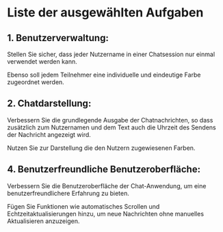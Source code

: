 # Liste der ausgewählten Aufgaben

## 1. Benutzerverwaltung:

Stellen Sie sicher, dass jeder Nutzername in einer Chatsession nur einmal verwendet werden
kann.

Ebenso soll jedem Teilnehmer eine individuelle und eindeutige Farbe zugeordnet
werden.

## 2. Chatdarstellung:

Verbessern Sie die grundlegende Ausgabe der Chatnachrichten, so dass zusätzlich zum
Nutzernamen und dem Text auch die Uhrzeit des Sendens der Nachricht angezeigt wird.

Nutzen Sie zur Darstellung die den Nutzern zugewiesenen Farben.

## 4. Benutzerfreundliche Benutzeroberfläche:

Verbessern Sie die Benutzeroberfläche der Chat-Anwendung, um eine benutzerfreundlichere
Erfahrung zu bieten.

Fügen Sie Funktionen wie automatisches Scrollen und
Echtzeitaktualisierungen hinzu, um neue Nachrichten ohne manuelles Aktualisieren
anzuzeigen.
